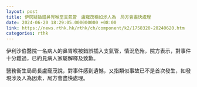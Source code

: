 ```yaml
---
layout: post
title: 伊院疑插錯鼻胃喉至支氣管　盧寵茂稱如涉人為　局方會盡快處理
date: 2024-06-20 18:29:05.000000000 +08:00
link: https://news.rthk.hk/rthk/ch/component/k2/1758320-20240620.htm
categories: rthk
---
```


伊利沙伯醫院一名病人的鼻胃喉被錯誤插入支氣管，情況危殆，院方表示，對事件十分難過，已約見病人家屬解釋及致歉。

醫務衞生局局長盧寵茂說，對事件感到遺憾，又指類似事故已不是首次發生，如發現涉及人為因素，局方會盡快處理。
